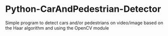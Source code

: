 # Python-CarAndPedestrian-Detector

Simple program to detect cars and/or pedestrians on video/image based on the Haar algorithm and using the OpenCV module
